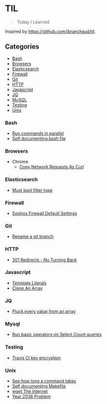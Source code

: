# TIL

> Today I Learned

Inspired by https://github.com/jbranchaud/til.

## Categories
* [Bash](#bash)
* [Browsers](#browsers)
* [Elasticsearch](#elasticsearch)
* [Firewall](#firewall)
* [Git](#git)
* [HTTP](#http)
* [Javascript](#javascript)
* [JQ](#jq)
* [MySQL](#mysql)
* [Testing](#testing)
* [Unix](#unix)

### Bash
- [Run commands in parallel](bash/run-commands-in-parallel.md)
- [Self documenting bash file](bash/self-documenting-bash-file.md)

### Browsers
- Chrome
  - [Copy Network Requests As Curl](browsers/chrome/Copy-network-request-as-cURL.md)

### Elasticsearch
- [Must bool filter type](elasticsearch/must-bool-filter-type.md)

### Firewall
- [Sophos Firewall Default Settings](firewall/sophos-firewall.md)

### Git
- [Rename a git branch](git/rename-a-git-branch.md)

### HTTP
- [301 Redirects - No Turning Back](http/301-redirects-of-no-return.md)

### Javascript
- [Template Literals](javascript/template-literals.md)
- [Clone An Array](javscript/clone-an-array.md)

### JQ
- [Pluck every value from an array](jq/pluck-value-from-an-array.md)

### Mysql
- [Run basic operators on Select Count queries](mysql/operators-on-mysql-selects.md)

### Testing
- [Travis CI key encryption](testing/travis-ci-key-encryption.md)

### Unix
- [See how long a command takes](unix/time-a-command.md)
- [Self documenting Makefile](unix/self-documenting-makefile.md)
- [wget The Internet](unix/wget-to-archive-the-internet.md)
- [Year 2038 Problem](unix/year-2038.md)
